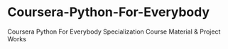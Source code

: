 # Coursera-Python-For-Everybody
Coursera Python For Everybody Specialization Course Material &amp; Project Works
